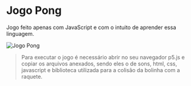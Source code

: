 <h1> Jogo Pong </h1>

Jogo feito apenas com JavaScript e com o intuito de aprender essa linguagem.

![Jogo Pong](https://github.com/leticiaaff/Jogo_Pong/assets/100651178/0ca484dd-9807-448a-a5d4-338da6f52e65)

>Para executar o jogo é necessário abrir no seu navegador p5.js e copiar os arquivos anexados, sendo eles o de sons, html, css, javascript e biblioteca utilizada para a colisão da bolinha com a raquete.
